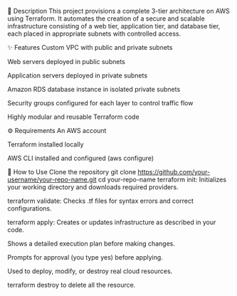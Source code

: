 📄 Description
This project provisions a complete 3-tier architecture on AWS using Terraform. It automates the creation of a secure and scalable infrastructure consisting of a web tier, application tier, and database tier, each placed in appropriate subnets with controlled access.

✨ Features
Custom VPC with public and private subnets

Web servers deployed in public subnets

Application servers deployed in private subnets

Amazon RDS database instance in isolated private subnets

Security groups configured for each layer to control traffic flow

Highly modular and reusable Terraform code

⚙️ Requirements
An AWS account

Terraform installed locally

AWS CLI installed and configured (aws configure)

🚀 How to Use
Clone the repository
git clone https://github.com/your-username/your-repo-name.git
cd your-repo-name
terraform init: Initializes your working directory and downloads required providers.

terraform validate: Checks .tf files for syntax errors and correct configurations.

terraform apply: Creates or updates infrastructure as described in your code.

Shows a detailed execution plan before making changes.

Prompts for approval (you type yes) before applying.

Used to deploy, modify, or destroy real cloud resources.

terraform destroy to delete all the resource.
